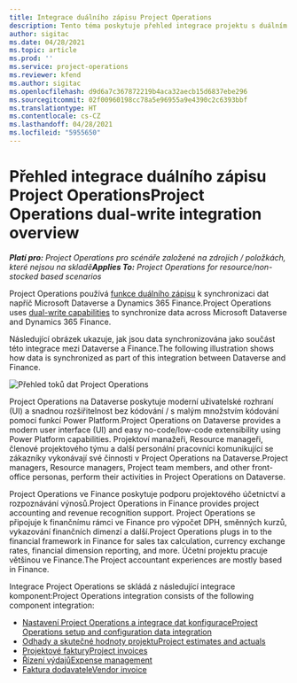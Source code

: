 ```yaml
---
title: Integrace duálního zápisu Project Operations
description: Tento téma poskytuje přehled integrace projektu s duálním zápisem Project Operations.
author: sigitac
ms.date: 04/28/2021
ms.topic: article
ms.prod: ''
ms.service: project-operations
ms.reviewer: kfend
ms.author: sigitac
ms.openlocfilehash: d9d6a7c367872219b4aca32aecb15d6837ebe296
ms.sourcegitcommit: 02f00960198cc78a5e96955a9e4390c2c6393bbf
ms.translationtype: HT
ms.contentlocale: cs-CZ
ms.lasthandoff: 04/28/2021
ms.locfileid: "5955650"
---
```

# <a name="project-operations-dual-write-integration-overview"></a><span data-ttu-id="121e3-103">Přehled integrace duálního zápisu Project Operations</span><span class="sxs-lookup"><span data-stu-id="121e3-103">Project Operations dual-write integration overview</span></span>

<span data-ttu-id="121e3-104">_**Platí pro:** Project Operations pro scénáře založené na zdrojích / položkách, které nejsou na skladě_</span><span class="sxs-lookup"><span data-stu-id="121e3-104">_**Applies To:** Project Operations for resource/non-stocked based scenarios_</span></span>

<span data-ttu-id="121e3-105">Project Operations používá [funkce duálního zápisu](/dynamics365/fin-ops-core/dev-itpro/data-entities/dual-write/dual-write-home-page) k synchronizaci dat napříč Microsoft Dataverse a Dynamics 365 Finance.</span><span class="sxs-lookup"><span data-stu-id="121e3-105">Project Operations uses [dual-write capabilities](/dynamics365/fin-ops-core/dev-itpro/data-entities/dual-write/dual-write-home-page) to synchronize data across Microsoft Dataverse and Dynamics 365 Finance.</span></span>

<span data-ttu-id="121e3-106">Následující obrázek ukazuje, jak jsou data synchronizována jako součást této integrace mezi Dataverse a Finance.</span><span class="sxs-lookup"><span data-stu-id="121e3-106">The following illustration shows how data is synchronized as part of this integration between Dataverse and Finance.</span></span>

![Přehled toků dat Project Operations](./media/ProjectOperationsFlows.jpg)

<span data-ttu-id="121e3-108">Project Operations na Dataverse poskytuje moderní uživatelské rozhraní (UI) a snadnou rozšiřitelnost bez kódování / s malým množstvím kódování pomocí funkcí Power Platform.</span><span class="sxs-lookup"><span data-stu-id="121e3-108">Project Operations on Dataverse provides a modern user interface (UI) and easy no-code/low-code extensibility using Power Platform capabilities.</span></span> <span data-ttu-id="121e3-109">Projektoví manažeři, Resource manageři, členové projektového týmu a další personální pracovníci komunikující se zákazníky vykonávají své činnosti v Project Operations na Dataverse.</span><span class="sxs-lookup"><span data-stu-id="121e3-109">Project managers, Resource managers, Project team members, and other front-office personas, perform their activities in Project Operations on Dataverse.</span></span>

<span data-ttu-id="121e3-110">Project Operations ve Finance poskytuje podporu projektového účetnictví a rozpoznávání výnosů.</span><span class="sxs-lookup"><span data-stu-id="121e3-110">Project Operations in Finance provides project accounting and revenue recognition support.</span></span> <span data-ttu-id="121e3-111">Project Operations se připojuje k finančnímu rámci ve Finance pro výpočet DPH, směnných kurzů, vykazování finančních dimenzí a další.</span><span class="sxs-lookup"><span data-stu-id="121e3-111">Project Operations plugs in to the financial framework in Finance for sales tax calculation, currency exchange rates, financial dimension reporting, and more.</span></span> <span data-ttu-id="121e3-112">Účetní projektu pracuje většinou ve Finance.</span><span class="sxs-lookup"><span data-stu-id="121e3-112">The Project accountant experiences are mostly based in Finance.</span></span>

<span data-ttu-id="121e3-113">Integrace Project Operations se skládá z následující integrace komponent:</span><span class="sxs-lookup"><span data-stu-id="121e3-113">Project Operations integration consists of the following component integration:</span></span>


- [<span data-ttu-id="121e3-114">Nastavení Project Operations a integrace dat konfigurace</span><span class="sxs-lookup"><span data-stu-id="121e3-114">Project Operations setup and configuration data integration</span></span>](resource-dual-write-setup-integration.md) 
- [<span data-ttu-id="121e3-115">Odhady a skutečné hodnoty projektu</span><span class="sxs-lookup"><span data-stu-id="121e3-115">Project estimates and actuals</span></span>](resource-dual-write-estimates-actuals.md)
- [<span data-ttu-id="121e3-116">Projektové faktury</span><span class="sxs-lookup"><span data-stu-id="121e3-116">Project invoices</span></span>](resource-dual-write-project-invoice.md)
- [<span data-ttu-id="121e3-117">Řízení výdajů</span><span class="sxs-lookup"><span data-stu-id="121e3-117">Expense management</span></span>](resource-dual-write-expense.md)
- [<span data-ttu-id="121e3-118">Faktura dodavatele</span><span class="sxs-lookup"><span data-stu-id="121e3-118">Vendor invoice</span></span>](resource-dual-write-vendor-invoice.md)

